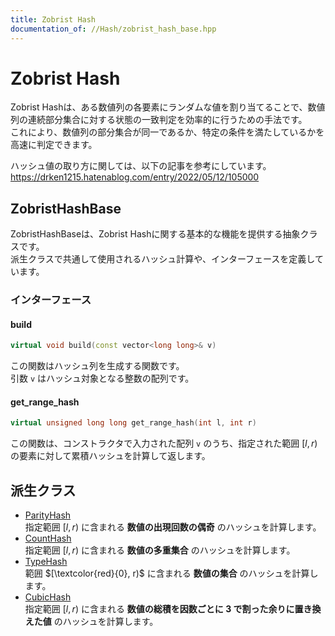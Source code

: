 ```yaml
---
title: Zobrist Hash
documentation_of: //Hash/zobrist_hash_base.hpp
---
```


# Zobrist Hash
Zobrist Hashは、ある数値列の各要素にランダムな値を割り当てることで、数値列の連続部分集合に対する状態の一致判定を効率的に行うための手法です。  
これにより、数値列の部分集合が同一であるか、特定の条件を満たしているかを高速に判定できます。  

ハッシュ値の取り方に関しては、以下の記事を参考にしています。  
https://drken1215.hatenablog.com/entry/2022/05/12/105000

## ZobristHashBase
ZobristHashBaseは、Zobrist Hashに関する基本的な機能を提供する抽象クラスです。  
派生クラスで共通して使用されるハッシュ計算や、インターフェースを定義しています。

### インターフェース

#### build
```cpp
virtual void build(const vector<long long>& v)
```
この関数はハッシュ列を生成する関数です。  
引数 `v` はハッシュ対象となる整数の配列です。  

#### get_range_hash
```cpp
virtual unsigned long long get_range_hash(int l, int r) 
```
この関数は、コンストラクタで入力された配列 `v` のうち、指定された範囲 $[l, r)$ の要素に対して累積ハッシュを計算して返します。

## 派生クラス
- [ParityHash](zobrist_parity_hash.md)  
指定範囲 $[l, r)$ に含まれる **数値の出現回数の偶奇** のハッシュを計算します。  
- [CountHash](zobrist_count_hash.md)  
指定範囲 $[l, r)$ に含まれる **数値の多重集合** のハッシュを計算します。  
- [TypeHash](zobrist_type_hash.md)  
範囲 $[\textcolor{red}{0}, r)$ に含まれる **数値の集合** のハッシュを計算します。  
- [CubicHash](zobrist_cubic_hash.md)  
指定範囲 $[l, r)$ に含まれる **数値の総積を因数ごとに 3 で割った余りに置き換えた値** のハッシュを計算します。
